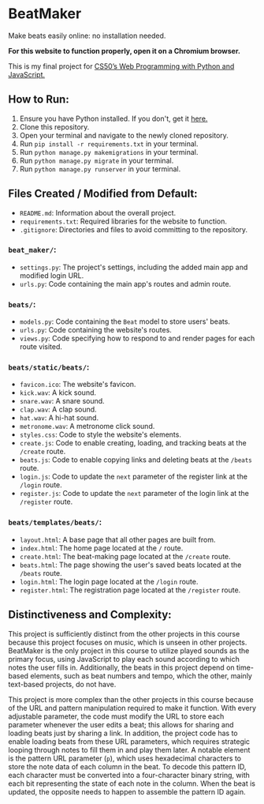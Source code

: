 # BeatMaker
Make beats easily online: no installation needed.

**For this website to function properly, open it on a Chromium browser.**

This is my final project for [CS50’s Web Programming with Python and JavaScript.](https://cs50.harvard.edu/web/)


## How to Run:
1. Ensure you have Python installed. If you don't, get it [here.](https://www.python.org/downloads/)
2. Clone this repository.
3. Open your terminal and navigate to the newly cloned repository.
4. Run `pip install -r requirements.txt` in your terminal.
5. Run `python manage.py makemigrations` in your terminal.
6. Run `python manage.py migrate` in your terminal.
7. Run `python manage.py runserver` in your terminal.


## Files Created / Modified from Default:
- `README.md`: Information about the overall project.
- `requirements.txt`: Required libraries for the website to function.
- `.gitignore`: Directories and files to avoid committing to the repository.

### `beat_maker/`:
- `settings.py`: The project's settings, including the added main app and modified login URL.
- `urls.py`: Code containing the main app's routes and admin route.

### `beats/`:
- `models.py`: Code containing the `Beat` model to store users' beats.
- `urls.py`: Code containing the website's routes.
- `views.py`: Code specifying how to respond to and render pages for each route visited.


### `beats/static/beats/`:
- `favicon.ico`: The website's favicon.
- `kick.wav`: A kick sound.
- `snare.wav`: A snare sound.
- `clap.wav`: A clap sound.
- `hat.wav`: A hi-hat sound.
- `metronome.wav`: A metronome click sound.
- `styles.css`: Code to style the website's elements.
- `create.js`: Code to enable creating, loading, and tracking beats at the `/create` route.
- `beats.js`: Code to enable copying links and deleting beats at the `/beats` route.
- `login.js`: Code to update the `next` parameter of the register link at the `/login` route.
- `register.js`: Code to update the `next` parameter of the login link at the `/register` route.

### `beats/templates/beats/`:
- `layout.html`: A base page that all other pages are built from.
- `index.html`: The home page located at the `/` route.
- `create.html`: The beat-making page located at the `/create` route.
- `beats.html`: The page showing the user's saved beats located at the `/beats` route.
- `login.html`: The login page located at the `/login` route.
- `register.html`: The registration page located at the `/register` route.


## Distinctiveness and Complexity:
This project is sufficiently distinct from the other projects in this course because this project focuses on music, which is unseen in other projects. BeatMaker is the only project in this course to utilize played sounds as the primary focus, using JavaScript to play each sound according to which notes the user fills in. Additionally, the beats in this project depend on time-based elements, such as beat numbers and tempo, which the other, mainly text-based projects, do not have.

This project is more complex than the other projects in this course because of the URL and pattern manipulation required to make it function. With every adjustable parameter, the code must modify the URL to store each parameter whenever the user edits a beat; this allows for sharing and loading beats just by sharing a link. In addition, the project code has to enable loading beats from these URL parameters, which requires strategic looping through notes to fill them in and play them later. A notable element is the pattern URL parameter (`p`), which uses hexadecimal characters to store the note data of each column in the beat. To decode this pattern ID, each character must be converted into a four-character binary string, with each bit representing the state of each note in the column. When the beat is updated, the opposite needs to happen to assemble the pattern ID again.
